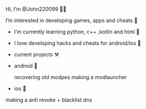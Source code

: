 Hi, I’m @John220099 👋🏻 

I’m interested in developing games, apps and cheats 🤔

- I’m currently learning python, c++ ,kotlin and html 📒

- I love developing hacks and cheats for android/ios 📲

- current projects ⚒️

- android 🤖
  
  recovering old modpes
  making a modlauncher

- ios 🍎

 making a anti revoke + blacklist dns
